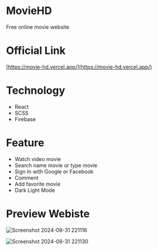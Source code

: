 # MovieHD

Free online movie website 

# Official Link

[https://movie-hd.vercel.app/](https://movie-hd.vercel.app/)

# Technology

- React
- SCSS
- Firebase

# Feature

- Watch video movie
- Search name movie or type movie
- Sign In with Google or Facebook
- Comment
- Add favorite movie
- Dark Light Mode

# Preview Webiste

![Screenshot 2024-08-31 221116](https://github.com/user-attachments/assets/0b35c9b2-af49-469c-9e07-13f0b6e2c480)

![Screenshot 2024-08-31 221130](https://github.com/user-attachments/assets/2042f257-96f2-4625-855e-c66052e6184f)

